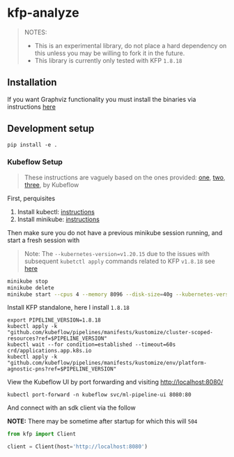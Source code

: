 # kfp-analyze

> NOTES:
> - This is an experimental library, do not place a hard dependency on this unless you may be willing to fork it in the future.
> - This library is currently only tested with KFP `1.8.18`

## Installation

If you want Graphviz functionality you must install the binaries via instructions [here](https://www.graphviz.org/download/)

## Development setup

```
pip install -e .
```

### Kubeflow Setup

> These instructions are vaguely based on the ones provided: [one](https://www.kubeflow.org/docs/components/pipelines/v1/installation/localcluster-deployment/), [two](https://www.kubeflow.org/docs/components/pipelines/v1/installation/standalone-deployment/), [three](https://v0-7.kubeflow.org/docs/other-guides/virtual-dev/getting-started-minikube/), by Kubeflow

First, perquisites

1. Install kubectl: [instructions](https://kubernetes.io/docs/tasks/tools/#kubectl)
2. Install minikube: [instructions](https://minikube.sigs.k8s.io/docs/start/)

Then make sure you do not have a previous minikube session running, and start a fresh session with
> Note: The `--kubernetes-version=v1.20.15` due to the issues with subsequent `kubetctl apply` commands related to KFP `v1.8.18` see [here](https://github.com/kubeflow/manifests/issues/2028)

```bash
minikube stop
minikube delete
minikube start --cpus 4 --memory 8096 --disk-size=40g --kubernetes-version=v1.20.15
```

Install KFP standalone, here I install `1.8.18`

```
export PIPELINE_VERSION=1.8.18
kubectl apply -k "github.com/kubeflow/pipelines/manifests/kustomize/cluster-scoped-resources?ref=$PIPELINE_VERSION"
kubectl wait --for condition=established --timeout=60s crd/applications.app.k8s.io
kubectl apply -k "github.com/kubeflow/pipelines/manifests/kustomize/env/platform-agnostic-pns?ref=$PIPELINE_VERSION"
```

View the Kubeflow UI by port forwarding and visiting [http://localhost:8080/](http://localhost:8080/)
```
kubectl port-forward -n kubeflow svc/ml-pipeline-ui 8080:80
```

And connect with an sdk client via the follow

**NOTE:** There may be sometime after startup for which this will `504`

```python
from kfp import Client

client = Client(host='http://localhost:8080')
```
